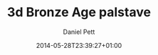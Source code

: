 ---
title: 3d Bronze Age palstave
description: A photograph of a 3d printed Bronze Age palstave
date: 2014-05-28T23:39:27+01:00
author: Daniel Pett
slug: /blog/3d-bronze-age-palstave/
tags:
  - meandering
  - 3d printing
  - museums
  - british museum
  - ahrc
  - micropasts
section: image
featuredImg: ../images/2014/05/IMG_20140527_174747.jpg
featuredImgAlt: A 3d printed Bronze Age palstave from the British Museum
geo_lat: 51.519400
geo_lon: -0.126924
---